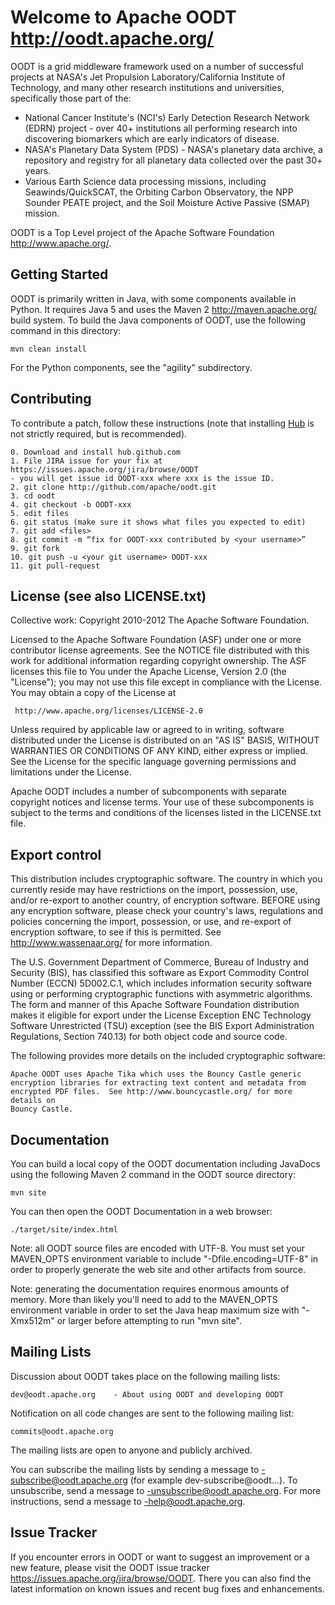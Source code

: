 # Welcome to Apache OODT  <http://oodt.apache.org/>

OODT is a grid middleware framework used on a number of successful projects at
NASA's Jet Propulsion Laboratory/California Institute of Technology, and many
other research institutions and universities, specifically those part of the:

* National Cancer Institute's (NCI's) Early Detection Research Network (EDRN)
  project - over 40+ institutions all performing research into discovering
  biomarkers which are early indicators of disease.
* NASA's Planetary Data System (PDS) - NASA's planetary data archive, a
  repository and registry for all planetary data collected over the past 30+
  years.
* Various Earth Science data processing missions, including
  Seawinds/QuickSCAT, the Orbiting Carbon Observatory, the NPP Sounder PEATE
  project, and the Soil Moisture Active Passive (SMAP) mission.

OODT is a Top Level project of the Apache Software Foundation
<http://www.apache.org/>.

## Getting Started

OODT is primarily written in Java, with some components available in Python.
It requires Java 5 and uses the Maven 2 <http://maven.apache.org/> build
system.  To build the Java components of OODT, use the following command in
this directory:

    mvn clean install

For the Python components, see the "agility" subdirectory.

## Contributing

To contribute a patch, follow these instructions (note that installing
[Hub](http://hub.github.com) is not strictly required, but is recommended).

```
0. Download and install hub.github.com
1. File JIRA issue for your fix at https://issues.apache.org/jira/browse/OODT
- you will get issue id OODT-xxx where xxx is the issue ID.
2. git clone http://github.com/apache/oodt.git
3. cd oodt
4. git checkout -b OODT-xxx
5. edit files
6. git status (make sure it shows what files you expected to edit)
7. git add <files>
8. git commit -m “fix for OODT-xxx contributed by <your username>”
9. git fork
10. git push -u <your git username> OODT-xxx
11. git pull-request
```


## License (see also LICENSE.txt)

Collective work: Copyright 2010-2012 The Apache Software Foundation.

Licensed to the Apache Software Foundation (ASF) under one or more
contributor license agreements.  See the NOTICE file distributed with
this work for additional information regarding copyright ownership.
The ASF licenses this file to You under the Apache License, Version 2.0
(the "License"); you may not use this file except in compliance with
the License.  You may obtain a copy of the License at

     http://www.apache.org/licenses/LICENSE-2.0

Unless required by applicable law or agreed to in writing, software
distributed under the License is distributed on an "AS IS" BASIS,
WITHOUT WARRANTIES OR CONDITIONS OF ANY KIND, either express or implied.
See the License for the specific language governing permissions and
limitations under the License.

Apache OODT includes a number of subcomponents with separate copyright
notices and license terms. Your use of these subcomponents is subject to
the terms and conditions of the licenses listed in the LICENSE.txt file.

## Export control

This distribution includes cryptographic software.  The country in which you
currently reside may have restrictions on the import, possession, use, and/or
re-export to another country, of encryption software.  BEFORE using any
encryption software, please check your country's laws, regulations and
policies concerning the import, possession, or use, and re-export of
encryption software, to see if this is permitted.  See
<http://www.wassenaar.org/> for more information.

The U.S.  Government Department of Commerce, Bureau of Industry and Security
(BIS), has classified this software as Export Commodity Control Number (ECCN)
5D002.C.1, which includes information security software using or performing
cryptographic functions with asymmetric algorithms.  The form and manner of
this Apache Software Foundation distribution makes it eligible for export
under the License Exception ENC Technology Software Unrestricted (TSU)
exception (see the BIS Export Administration Regulations, Section 740.13) for
both object code and source code.

The following provides more details on the included cryptographic software:

    Apache OODT uses Apache Tika which uses the Bouncy Castle generic
    encryption libraries for extracting text content and metadata from
    encrypted PDF files.  See http://www.bouncycastle.org/ for more details on
    Bouncy Castle.

## Documentation

You can build a local copy of the OODT documentation including JavaDocs using
the following Maven 2 command in the OODT source directory:

    mvn site

You can then open the OODT Documentation in a web browser:

    ./target/site/index.html

Note: all OODT source files are encoded with UTF-8.  You must set your
MAVEN_OPTS environment variable to include "-Dfile.encoding=UTF-8" in order to
properly generate the web site and other artifacts from source.

Note: generating the documentation requires enormous amounts of memory.  More
than likely you'll need to add to the MAVEN_OPTS environment variable in order
to set the Java heap maximum size with "-Xmx512m" or larger before attempting
to run "mvn site".

## Mailing Lists

Discussion about OODT takes place on the following mailing lists:

    dev@oodt.apache.org    - About using OODT and developing OODT

Notification on all code changes are sent to the following mailing list:

    commits@oodt.apache.org

The mailing lists are open to anyone and publicly archived.

You can subscribe the mailing lists by sending a message to
<LIST>-subscribe@oodt.apache.org (for example
dev-subscribe@oodt...).  To unsubscribe, send a message to
<LIST>-unsubscribe@oodt.apache.org.  For more instructions, send a
message to <LIST>-help@oodt.apache.org.

## Issue Tracker

If you encounter errors in OODT or want to suggest an improvement or a new
feature, please visit the OODT issue tracker 
https://issues.apache.org/jira/browse/OODT.  There you can also find the
latest information on known issues and recent bug fixes and enhancements.
